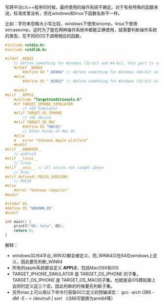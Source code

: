 写跨平台c/c++程序的时候，最终使用的操作系统不确定。对于有些特殊的函数来说，标准库里没有，但在windows和linux下函数名称不一样。

比如：字符串忽略大小写比较，windows下使用stricmp，linux下使用strcasecmp，这时为了能在两种操作系统中都能正确使用，就需要判断操作系统的类型，在不同的OS下调用相应的函数。

```c
#include <stdio.h>
#include <stdlib.h>

#ifdef _WIN32
    // define something for Windows (32-bit and 64-bit, this part is common)
    #ifdef _WIN64
        #define OS "_WIN64" // define something for Windows (64-bit only)
    #else
        #define OS "_WIN32" // define something for Windows (32-bit only)
        
    #endif
#elif __APPLE__
    #include "TargetConditionals.h"
    #if TARGET_IPHONE_SIMULATOR
        // iOS Simulator
    #elif TARGET_OS_IPHONE
        // iOS device
    #elif TARGET_OS_MAC
        #define OS "MACOS"
        // Other kinds of Mac OS
    #else
    #   error "Unknown Apple platform"
    #endif
#elif __ANDROID__
    // android
#elif __linux__
    // linux
#elif __unix__ // all unices not caught above
    // Unix
#elif defined(_POSIX_VERSION)
    // POSIX
#else
    #error "Unknown compiler"
#endif

#ifndef OS
#define OS "UNKOWN_OS"
#endif

int main() {
    printf("OS: %s\n", OS);
    return 0;
}
```

解释：

- windows32/64平台_WIN32都会被定义，而_WIN64只在64位windows上定义，因此要先判断_WIN64
- 所有的apple系统都会定义 **APPLE**，包括MacOSX和iOS
- TARGET_IPHONE_SIMULATOR 是 TARGET_OS_IPHONE 的子集， TARGET_OS_IPHONE 是 TARGET_OS_MAC的子集。也就是说iOS模拟器上会同时定义这三个宏。因此判断的时候要先判断子集。
- 另外mac上可以用以下命令行获取GCC定义的预编译宏： gcc -arch i386 -dM -E - < /dev/null | sort （i386可替换为arm64等）